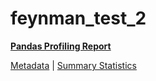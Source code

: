 # feynman_test_2

[**Pandas Profiling Report**](https://epistasislab.github.io/pmlb/profile/feynman_test_2.html)

[Metadata](metadata.yaml) | [Summary Statistics](summary_stats.tsv)

